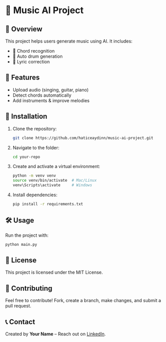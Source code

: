 # 🎵 Music AI Project

## 📌 Overview
This project helps users generate music using AI. It includes:
- 🎸 Chord recognition
- 🥁 Auto drum generation
- 🎤 Lyric correction

## 🚀 Features
- Upload audio (singing, guitar, piano)
- Detect chords automatically
- Add instruments & improve melodies

## 🔧 Installation
1. Clone the repository:
   ```bash
   git clone https://github.com/haticeaydinn/music-ai-project.git
   ```
2. Navigate to the folder:
   ```bash
   cd your-repo
   ```
3. Create and activate a virtual environment:
   ```bash
   python -m venv venv
   source venv/bin/activate  # Mac/Linux
   venv\Scripts\activate     # Windows
   ```
4. Install dependencies:
   ```bash
   pip install -r requirements.txt
   ```

## 🛠️ Usage
Run the project with:
```bash
python main.py
```

## 📜 License
This project is licensed under the MIT License.

## 🤝 Contributing
Feel free to contribute! Fork, create a branch, make changes, and submit a pull request.

## 📞 Contact
Created by **Your Name** – Reach out on [LinkedIn](https://www.linkedin.com/in/haticeaydinn/).
